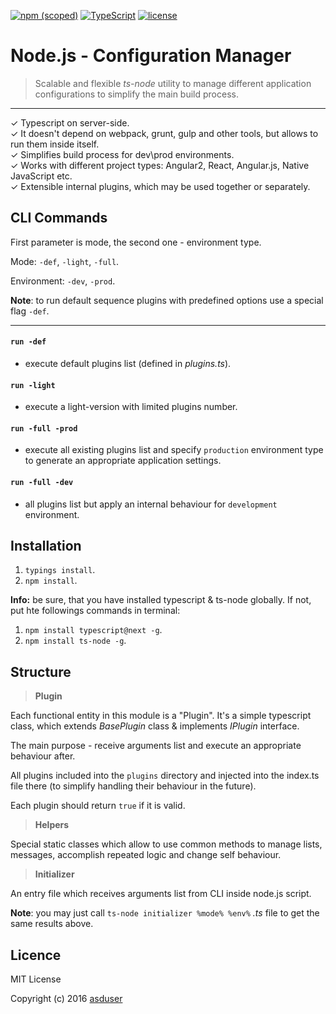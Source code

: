 [![npm (scoped)](https://img.shields.io/npm/v/@cycle/core.svg)]()
[![TypeScript](https://badges.frapsoft.com/typescript/version/typescript-next.svg?v=101)](https://github.com/ellerbrock/typescript-badges/)
[![license](https://img.shields.io/github/license/mashape/apistatus.svg)]()

# Node.js - Configuration Manager

> Scalable and flexible *ts-node* utility to manage different application configurations to simplify the main build process.

---

✓ Typescript on server-side.<br/>
✓ It doesn't depend on webpack, grunt, gulp and other tools, but allows to run them inside itself.<br/>
✓ Simplifies build process for dev\prod environments.<br/>
✓ Works with different project types: Angular2, React, Angular.js, Native JavaScript etc.<br/>
✓ Extensible internal plugins, which may be used together or separately.

## CLI Commands

First parameter is mode, the second one - environment type.

Mode: `-def`, `-light`, `-full`.

Environment: `-dev`, `-prod`.

**Note**: to run default sequence plugins with predefined options use a special flag `-def`.

---

#### `run -def`
- execute default plugins list (defined in *plugins.ts*).

#### `run -light`
- execute a light-version with limited plugins number.

#### `run -full -prod`
- execute all existing plugins list and specify `production` environment type to generate an appropriate application settings.

#### `run -full -dev`
- all plugins list but apply an internal behaviour for `development` environment.
  
## Installation

1. `typings install`.
2. `npm install`.

**Info:** be sure, that you have installed typescript & ts-node globally. If not, put hte followings commands in terminal:

1. `npm install typescript@next -g`.
2. `npm install ts-node -g`.  

## Structure

> **Plugin**

Each functional entity in this module is a "Plugin". It's a simple typescript class, which extends *BasePlugin* class & implements *IPlugin* interface.

The main purpose - receive arguments list and execute an appropriate behaviour after.

All plugins included into the `plugins` directory and injected into the index.ts file there (to simplify handling their behaviour in the future).

Each plugin should return `true` if it is valid.

> **Helpers**

Special static classes which allow to use common methods to manage lists, messages, accomplish repeated logic and change self behaviour.

> **Initializer**

An entry file which receives arguments list from CLI inside node.js script.

**Note**: you may just call `ts-node initializer %mode% %env%` *.ts* file to get the same results above. 

## Licence

MIT License

Copyright (c) 2016 [asduser](https://github.com/asduser)